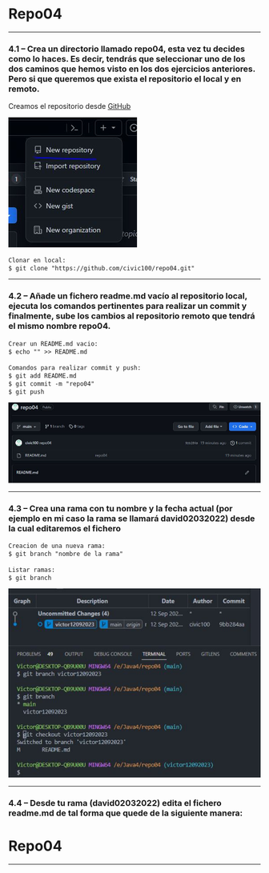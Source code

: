 # Repo04 #
***
### 4.1 – Crea un directorio llamado repo04, esta vez tu decides como lo haces. Es decir, tendrás que seleccionar uno de los dos caminos que hemos visto en los dos ejercicios anteriores. Pero si que queremos que exista el repositorio el local y en remoto. ###

Creamos el repositorio desde [GitHub](https://github.com/ "https://github.com")

![❌ Error ❌](./img/Captura1.JPG "New repository")

    Clonar en local:
    $ git clone "https://github.com/civic100/repo04.git"

***

### 4.2 – Añade un fichero readme.md vacío al repositorio local, ejecuta los comandos pertinentes para realizar un commit y finalmente, sube los cambios al repositorio remoto que tendrá el mismo nombre repo04.

    Crear un README.md vacio:  
    $ echo "" >> README.md
    
    Comandos para realizar commit y push:
    $ git add README.md
    $ git commit -m "repo04"
    $ git push  

![❌ Error ❌](./img/Captura2.JPG "New repository")
***

### 4.3 – Crea una rama con tu nombre y la fecha actual (por ejemplo en mi caso la rama se llamará david02032022) desde la cual editaremos el fichero

    Creacion de una nueva rama:
    $ git branch "nombre de la rama"

    Listar ramas:
    $ git branch

![❌ Error ❌](./img/Captura3.JPG "New repository")

***

### 4.4 – Desde tu rama (david02032022) edita el fichero readme.md de tal forma que quede de la siguiente manera:

# Repo04 

***